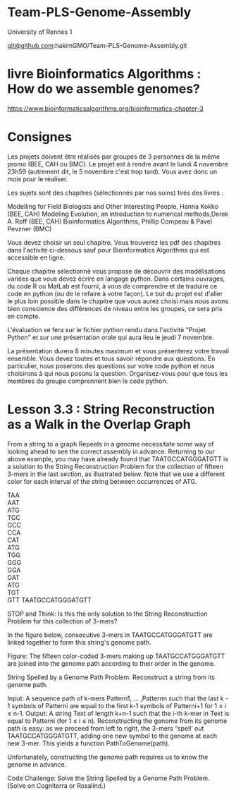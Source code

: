 # Team-PLS-Genome-Assembly

University of Rennes 1

git@github.com:hakimGMO/Team-PLS-Genome-Assembly.git


# livre Bioinformatics Algorithms : How do we assemble genomes?
https://www.bioinformaticsalgorithms.org/bioinformatics-chapter-3




# Consignes

Les projets doivent être réalisés par groupes de 3 personnes de la même promo (BEE, CAH ou BMC). Le projet est à rendre avant le lundi 4 novembre 23h59 (autrement dit, le 5 novembre c'est trop tard). Vous avez donc un mois pour le réaliser.

Les sujets sont des chapitres (sélectionnés par nos soins) tirés des livres :

Modelling for Field Biologists and Other Interesting People, Hanna Kokko (BEE, CAH)
Modeling Evolution, an introduction to numerical methods,Derek A. Roff (BEE, CAH)
Bioinformatics Algorithms, Phillip Compeau & Pavel Pevzner (BMC)


Vous devez choisir un seul chapitre. Vous trouverez les pdf des chapitres dans l'activité ci-dessous sauf pour Bioinformatics Algorithms qui est accessible en ligne.

Chaque chapitre sélectionné vous propose de découvrir des modélisations variées que vous devez écrire en langage python. Dans certains ouvrages, du code R ou MatLab est fourni, à vous de comprendre et de traduire ce code en python (ou de le refaire à votre façon). Le but du projet est d'aller le plus loin possible dans le chapitre que vous aurez choisi mais nous avons bien conscience des différences de niveau entre les groupes, ce sera pris en compte.

L'évaluation se fera sur le fichier python rendu dans l'activité "Projet Python" et sur une présentation orale qui aura lieu le jeudi 7 novembre. 

La présentation durera 8 minutes maximum et vous présenterez votre travail ensemble. Vous devez toutes et tous savoir répondre aux questions. En particulier, nous poserons des questions sur votre code python et nous choisirons à qui nous posons la question. Organisez-vous pour que tous les membres du groupe comprennent bien le code python.

# Lesson 3.3 : String Reconstruction as a Walk in the Overlap Graph

From a string to a graph
Repeats in a genome necessitate some way of looking ahead to see the correct assembly in advance. Returning to our above example, you may have already found that TAATGCCATGGGATGTT is a solution to the String Reconstruction Problem for the collection of fifteen 3-mers in the last section, as illustrated below. Note that we use a different color for each interval of the string between occurrences of ATG.

TAA              
AAT            
ATG          
TGC        
GCC      
CCA    
CAT  
  ATG  
    TGG  
      GGG  
        GGA  
          GAT  
            ATG  
              TGT  
              GTT
TAATGCCATGGGATGTT

STOP and Think: Is this the only solution to the String Reconstruction Problem for this collection of 3-mers?

In the figure below, consecutive 3-mers in TAATGCCATGGGATGTT are linked together to form this string's genome path.



Figure: The fifteen color-coded 3-mers making up TAATGCCATGGGATGTT are joined into the genome path according to their order in the genome.

String Spelled by a Genome Path Problem. Reconstruct a string from its genome path.

Input: A sequence path of k-mers Pattern1, … ,Patternn such that the last k - 1 symbols of Patterni are equal to the first k-1 symbols of Patterni+1 for 1 ≤ i ≤ n-1.
Output: A string Text of length k+n-1 such that the i-th k-mer in Text is equal to Patterni (for 1 ≤ i ≤ n).
Reconstructing the genome from its genome path is easy: as we proceed from left to right, the 3-mers “spell’ out TAATGCCATGGGATGTT, adding one new symbol to the genome at each new 3-mer.  This yields a function PathToGenome(﻿path).

Unfortunately, constructing the genome path requires us to know the genome in advance.

Code Challenge: Solve the String Spelled by a Genome Path Problem. (Solve on Cogniterra or Rosalind.)
